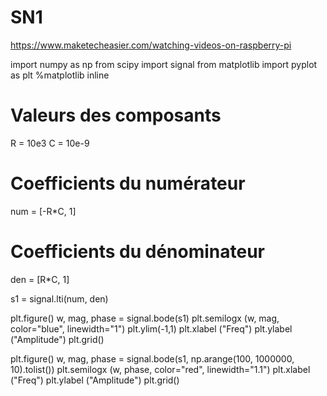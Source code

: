 # SN1

https://www.maketecheasier.com/watching-videos-on-raspberry-pi


import numpy as np
from scipy import signal
from matplotlib import pyplot as plt
%matplotlib inline

# Valeurs des composants
R = 10e3
C = 10e-9
 
# Coefficients du numérateur
num = [-R*C, 1]
# Coefficients du dénominateur

den = [R*C,  1]

s1 = signal.lti(num, den)

plt.figure()
w, mag, phase = signal.bode(s1)
plt.semilogx (w, mag, color="blue", linewidth="1")
plt.ylim(-1,1)
plt.xlabel ("Freq")
plt.ylabel ("Amplitude")
plt.grid()

 
plt.figure()
w, mag, phase = signal.bode(s1, np.arange(100, 1000000, 10).tolist())
plt.semilogx (w, phase, color="red", linewidth="1.1")
plt.xlabel ("Freq")
plt.ylabel ("Amplitude")
plt.grid()
